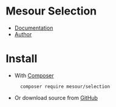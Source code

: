 # Mesour Selection

- [Documentation](http://components.mesour.com/component/selection)
- [Author](http://mesour.com)

# Install

- With [Composer](https://getcomposer.org)

        composer require mesour/selection

- Or download source from [GitHub](https://github.com/mesour/Selection/releases)